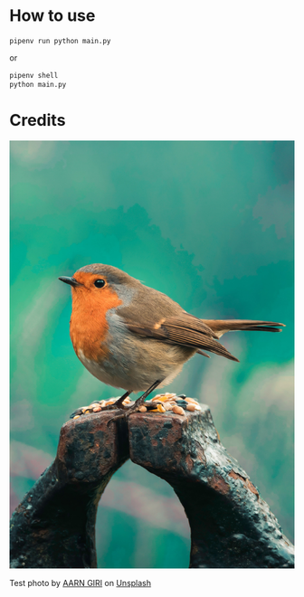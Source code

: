 # How to use
```
pipenv run python main.py
```
or
```
pipenv shell
python main.py
```
# Credits
![Image of a bird for testing purposes](https://github.com/mattitanskane/fotosoup/blob/main/test.jpg)

Test photo by <a href="https://unsplash.com/@aarngiri?utm_source=unsplash&utm_medium=referral&utm_content=creditCopyText">AARN GIRI</a> on <a href="https://unsplash.com/s/photos/bird?utm_source=unsplash&utm_medium=referral&utm_content=creditCopyText">Unsplash</a>